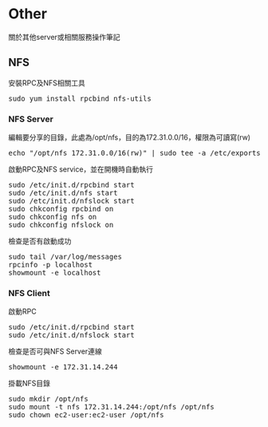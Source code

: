 # Other
關於其他server或相關服務操作筆記

## NFS
安裝RPC及NFS相關工具
<pre>sudo yum install rpcbind nfs-utils</pre>

### NFS Server
編輯要分享的目錄，此處為/opt/nfs，目的為172.31.0.0/16，權限為可讀寫(rw)
<pre>echo "/opt/nfs	172.31.0.0/16(rw)" | sudo tee -a /etc/exports</pre>

啟動RPC及NFS service，並在開機時自動執行
<pre>sudo /etc/init.d/rpcbind start
sudo /etc/init.d/nfs start
sudo /etc/init.d/nfslock start
sudo chkconfig rpcbind on
sudo chkconfig nfs on
sudo chkconfig nfslock on</pre>

檢查是否有啟動成功
<pre>sudo tail /var/log/messages 
rpcinfo -p localhost
showmount -e localhost</pre>

### NFS Client
啟動RPC
<pre>sudo /etc/init.d/rpcbind start
sudo /etc/init.d/nfslock start</pre>

檢查是否可與NFS Server連線
<pre>showmount -e 172.31.14.244</pre>

掛載NFS目錄
<pre>sudo mkdir /opt/nfs
sudo mount -t nfs 172.31.14.244:/opt/nfs /opt/nfs
sudo chown ec2-user:ec2-user /opt/nfs</pre>